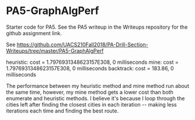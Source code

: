 # PA5-GraphAlgPerf
Starter code for PA5.  See the PA5 writeup in the Writeups repository for the github assignment link.

See https://github.com/UACS210Fall2018/PA-Drill-Section-Writeups/tree/master/PA5-GraphAlgPerf

heuristic: cost = 1.7976931348623157E308, 0 milliseconds
mine: cost = 1.7976931348623157E308, 0 milliseconds
backtrack: cost = 183.86, 0 milliseconds

The performance between my heuristic method and mine method run about the same time,
however, my mine method gets a lower cost than both enumerate and heuristic methods.
I believe it's because I loop through the cities left after finding the closest cities
in each iteration -- making less iterations each time and finding the best route.